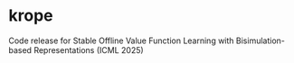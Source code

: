 # krope
 Code release for Stable Offline Value Function Learning with Bisimulation-based Representations (ICML 2025)
